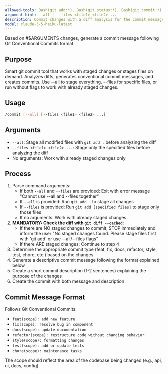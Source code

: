 ```yaml
---
allowed-tools: Bash(git add:*), Bash(git status:*), Bash(git commit:*), Bash(git diff:*), Bash(git log:*)
argument-hint: --all | --files <file1> <file2> ...
description: Commit changes with a diff analysis for the commit message.
model: claude-3-5-haiku-latest
---
```


Based on #$ARGUMENTS changes, generate a commit message following Git Conventional Commits format.

## Purpose

Smart git commit tool that works with staged changes or stages files on demand. Analyzes diffs, generates conventional commit messages, and creates commits. Use --all to stage everything, --files for specific files, or run without flags to work with already staged changes.

## Usage

```bash
/commit [--all] [--files <file1> <file2> ...]
```

## Arguments

- `--all`: Stage all modified files with `git add .` before analyzing the diff
- `--files <file1> <file2> ...`: Stage only the specified files before analyzing the diff
- No arguments: Work with already staged changes only

## Process

1. Parse command arguments:
   - If both `--all` and `--files` are provided: Exit with error message "Cannot use --all and --files together"
   - If `--all` is provided: Run `git add .` to stage all changes
   - If `--files` is provided: Run `git add [specified files]` to stage only those files
   - If no arguments: Work with already staged changes
2. **MANDATORY: Check the diff with `git diff --cached`**:
   - If there are NO staged changes to commit, STOP immediately and inform the user "No staged changes found. Please stage files first with 'git add' or use --all/--files flags"
   - If there ARE staged changes: Continue to step 4
3. Determine the appropriate commit type (feat, fix, docs, refactor, style, test, chore, etc.) based on the changes
4. Generate a descriptive commit message following the format explained below
5. Create a short commit description (1-2 sentences) explaining the purpose of the changes
6. Create the commit with both message and description

## Commit Message Format

Follows Git Conventional Commits:

- `feat(scope): add new feature`
- `fix(scope): resolve bug in component`
- `docs(scope): update documentation`
- `refactor(scope): restructure code without changing behavior`
- `style(scope): formatting changes`
- `test(scope): add or update tests`
- `chore(scope): maintenance tasks`

The scope should reflect the area of the codebase being changed (e.g., api, ui, docs, config).
